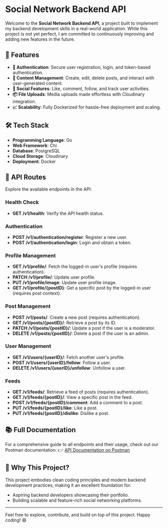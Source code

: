# Social Network Backend API

Welcome to the **Social Network Backend API**, a project built to implement my backend development skills in a real-world application. While this project is not yet perfect, I am committed to continuously improving and adding new features in the future.

## 🚀 Features

- **🔐 Authentication**: Secure user registration, login, and token-based authentication.
- **📝 Content Management**: Create, edit, delete posts, and interact with user-generated content.
- **🤝 Social Features**: Like, comment, follow, and track user activities.
- **📦 File Uploads**: Media uploads made effortless with Cloudinary integration.
- **📈 Scalability**: Fully Dockerized for hassle-free deployment and scaling.

## 🛠️ Tech Stack

- **Programming Language**: Go
- **Web Framework**: Chi
- **Database**: PostgreSQL
- **Cloud Storage**: Cloudinary
- **Deployment**: Docker

## 📖 API Routes

Explore the available endpoints in the API:

### Health Check

- **GET /v1/health**: Verify the API health status.

### Authentication

- **POST /v1/authentication/register**: Register a new user.
- **POST /v1/authentication/login**: Login and obtain a token.

### Profile Management

- **GET /v1/profile/**: Fetch the logged-in user's profile (requires authentication).
- **PATCH /v1/profile/**: Update user profile.
- **PUT /v1/profile/image**: Update user profile image.
- **GET /v1/profile/{postID}**: Get a specific post by the logged-in user (requires post context).

### Post Management

- **POST /v1/posts/**: Create a new post (requires authentication).
- **GET /v1/posts/{postID}/**: Retrieve a post by its ID.
- **PATCH /v1/posts/{postID}/**: Update a post if the user is a moderator.
- **DELETE /v1/posts/{postID}/**: Delete a post if the user is an admin.

### User Management

- **GET /v1/users/{userID}/**: Fetch another user's profile.
- **POST /v1/users/{userID}/follow**: Follow a user.
- **DELETE /v1/users/{userID}/unfollow**: Unfollow a user.

### Feeds

- **GET /v1/feeds/**: Retrieve a feed of posts (requires authentication).
- **GET /v1/feeds/{postID}/**: View a specific post in the feed.
- **POST /v1/feeds/{postID}/comment**: Add a comment to a post.
- **PUT /v1/feeds/{postID}/like**: Like a post.
- **PUT /v1/feeds/{postID}/dislike**: Dislike a post.

## 📚 Full Documentation

For a comprehensive guide to all endpoints and their usage, check out our Postman documentation:
👉 [API Documentation on Postman](https://documenter.getpostman.com/view/29238176/2sAYQZJsuW)

## 🌟 Why This Project?

This project embodies clean coding principles and modern backend development practices, making it an excellent foundation for:

- Aspiring backend developers showcasing their portfolio.
- Building scalable and feature-rich social networking platforms.

---

Feel free to explore, contribute, and build on top of this project. Happy coding! 😄

